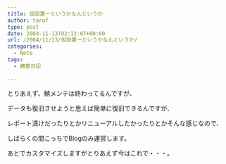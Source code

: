```yaml
---
title: 仮設置ーというかなんというか
author: tarof
type: post
date: 2004-11-13T02:13:07+00:00
url: /2004/11/13/仮設置ーというかなんというか/
categories:
  - Note
tags:
  - 鯖管日記

---
```

とりあえず、鯖メンテは終わってるんですが、
  
データも復旧させようと思えば簡単に復旧できるんですが、
  
レポート漬けだったりとかリニューアルしたかったりとかそんな感じなので、
  
しばらくの間こっちでBlogのみ運営します。

あとでカスタマイズしますがとりあえず今はこれで・・・。